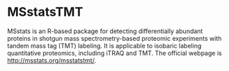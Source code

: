 # MSstatsTMT

MSstats is an R-based package for detecting differentially abundant proteins in shotgun mass spectrometry-based proteomic experiments with tandem mass tag (TMT) labeling. It is applicable to isobaric labeling quantitative proteomics, including iTRAQ and TMT. The official webpage is http://msstats.org/msstatstmt/.
